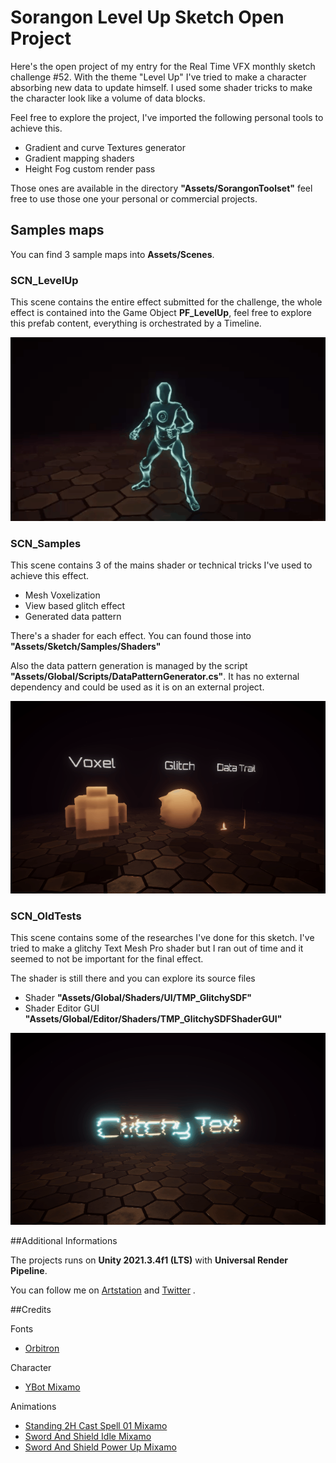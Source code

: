 # Sorangon Level Up Sketch Open Project

<p>Here's the open project of my entry for the Real Time VFX monthly sketch challenge #52.
With the theme "Level Up" I've tried to make a character absorbing new data to update himself.
I used some shader tricks to make the character look like a volume of data blocks.</p>

Feel free to explore the project, I've imported the following personal tools to achieve this.
- Gradient and curve Textures generator
- Gradient mapping shaders
- Height Fog custom render pass

Those ones are available in the directory <b>"Assets/SorangonToolset"</b> feel free to use those one your personal or commercial projects.

## Samples maps

You can find 3 sample maps into <b>Assets/Scenes</b>.

### SCN_LevelUp

This scene contains the entire effect submitted for the challenge, 
the whole effect is contained into the Game Object <b>PF_LevelUp</b>,
feel free to explore this prefab content, everything is orchestrated by a Timeline.

!["Complete Level Up Effect"](./Documentation/LevelUp_Final_Wide.gif)

### SCN_Samples

This scene contains 3 of the mains shader or technical tricks I've used to achieve
this effect.

- Mesh Voxelization
- View based glitch effect
- Generated data pattern

There's a shader for each effect. You can found those into <b>"Assets/Sketch/Samples/Shaders"</b>

Also the data pattern generation is managed by the script <b>"Assets/Global/Scripts/DataPatternGenerator.cs"</b>.
It has no external dependency and could be used as it is on an external project.

!["Sample Scene"](./Documentation/Sample_Scene.gif)

### SCN_OldTests

This scene contains some of the researches I've done for this sketch. I've tried to make
a glitchy Text Mesh Pro shader but I ran out of time and it seemed to not be important for the 
final effect. 

The shader is still there and you can explore its source files
- Shader <b>"Assets/Global/Shaders/UI/TMP_GlitchySDF"</b>
- Shader Editor GUI <b>"Assets/Global/Editor/Shaders/TMP_GlitchySDFShaderGUI"</b>

!["Tests"](./Documentation/Old_Tests.gif)


##Additional Informations

The projects runs on <b>Unity 2021.3.4f1 (LTS)</b> with <b>Universal Render Pipeline</b>.

You can follow me on [Artstation](https://www.artstation.com/juliendelaunay) and [Twitter](https://twitter.com/JulienDelauna19) .

##Credits

Fonts
- [Orbitron](https://fonts.google.com/specimen/Orbitron) 

Character
- [YBot Mixamo](https://www.mixamo.com/#/?page=1&query=YBot&type=Character)

Animations
- [Standing 2H Cast Spell 01 Mixamo](https://www.mixamo.com/#/?page=1&query=Standing+2H+Cast+Spell+01&type=Motion%2CMotionPack)
- [Sword And Shield Idle Mixamo](https://www.mixamo.com/#/?page=1&query=Sword+And+Shield+Idle&type=Motion%2CMotionPack)
- [Sword And Shield Power Up Mixamo](https://www.mixamo.com/#/?page=1&query=Sword+And+Shield+Power+Up&type=Motion%2CMotionPack)

